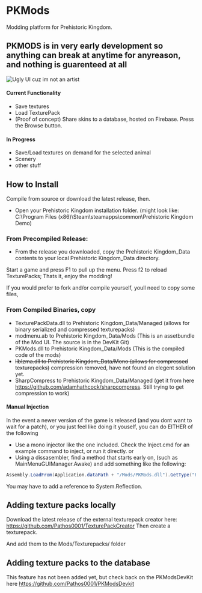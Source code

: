 # PKMods

Modding platform for Prehistoric Kingdom.

## PKMODS is in very early development so anything can break at anytime for anyreason, and nothing is guarenteed at all

![Ugly UI cuz im not an artist](https://i.imgur.com/bHLDyW5.png)

#### Current Functionality
- Save textures
- Load TexturePack
- (Proof of concept) Share skins to a database, hosted on Firebase. Press the Browse button.

#### In Progress
- Save/Load textures on demand for the selected animal
- Scenery
- other stuff

## How to Install
Compile from source or download the latest release, then.
- Open your Prehistoric Kingdom installation folder. (might look like: C:\Program Files (x86)\Steam\steamapps\common\Prehistoric Kingdom Demo)

### From Precompiled Release:
 - From the release you downloaded, copy the Prehistoric Kingdom_Data contents to your local Prehistoric Kingdom_Data directory.

Start a game and press F1 to pull up the menu.
Press f2 to reload TexturePacks;
Thats it, enjoy the modding!


If you would prefer to fork and/or compile yourself, youll need to copy some files,
### From Compiled Binaries, copy
- TexturePackData.dll to Prehistoric Kingdom_Data/Managed  (allows for binary serialized and compressed texturepacks)
- modmenu.ab to Prehistoric Kingdom_Data/Mods (This is an assetbundle of the Mod UI. The source is in the DevKit Git)
- PKMods.dll  to Prehistoric Kingdom_Data/Mods (This is the compiled code of the mods)
- ~~liblzma.dll to Prehistoric Kingdom_Data/Mono (allows for compressed texturepacks)~~ compression removed, have not found an elegent solution yet.
- SharpCompress to Prehistoric Kingdom_Data/Managed (get it from here https://github.com/adamhathcock/sharpcompress. Still trying to get compression to work)

#### Manual Injection
In the event a newer version of the game is released (and you dont want to wait for a patch), or you just feel like doing it youself, you can do EITHER of the following

- Use a mono injector like the one included. Check the Inject.cmd for an example command to inject, or run it directly.
or
- Using a dissasembler, find a method that starts early on, (such as MainMenuGUIManager.Awake) and add something like the following:
```csharp
Assembly.LoadFrom(Application.dataPath + "/Mods/PKMods.dll").GetType("PKMods.Loader").GetMethod("Load").Invoke(null, null);
```
You may have to add a reference to System.Reflection.

## Adding texture packs locally
Download the latest release of the external texturepack creator here:
https://github.com/Pathos0001/TexturePackCreator
Then create a texturepack.

And add them to the Mods/Texturepacks/ folder

## Adding texture packs to the database

This feature has not been added yet, but check back on the PKModsDevKit here https://github.com/Pathos0001/PKModsDevkit

